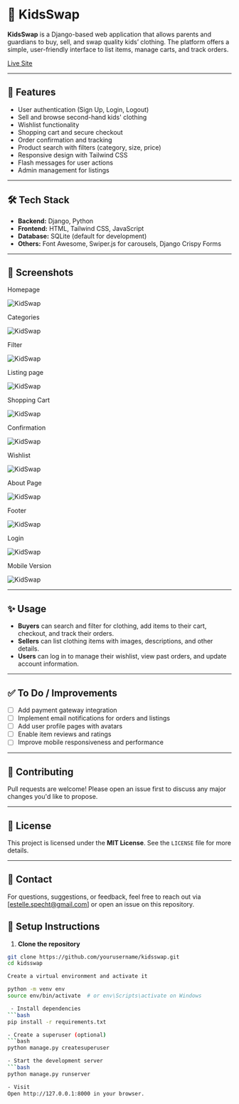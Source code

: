 # 👕 KidsSwap

**KidsSwap** is a Django-based web application that allows parents and guardians to buy, sell, and swap quality kids’ clothing. The platform offers a simple, user-friendly interface to list items, manage carts, and track orders.

[Live Site](https://herokuapp.com/)

---

## 🚀 Features

- User authentication (Sign Up, Login, Logout)
- Sell and browse second-hand kids' clothing
- Wishlist functionality
- Shopping cart and secure checkout
- Order confirmation and tracking
- Product search with filters (category, size, price)
- Responsive design with Tailwind CSS
- Flash messages for user actions
- Admin management for listings

---

## 🛠 Tech Stack

- **Backend:** Django, Python
- **Frontend:** HTML, Tailwind CSS, JavaScript
- **Database:** SQLite (default for development)
- **Others:** Font Awesome, Swiper.js for carousels, Django Crispy Forms

---

## 📸 Screenshots

Homepage

![KidSwap](documentation\images\homepage_kidswap.png "Navbar")

Categories

![KidSwap](documentation\images\category_options.png "Categories")

Filter

![KidSwap](documentation\images\filter.png "Filter")

Listing page

![KidSwap](documentation\images\sell.png "Listing")

Shopping Cart

![KidSwap](documentation\images\cart.png "Cart")

Confirmation

![KidSwap](documentation\images\confirmed.png "Confirmation")

Wishlist

![KidSwap](documentation\images\wishlist.png "Wishlist")

About Page

![KidSwap](documentation\images\about.png "About")

Footer

![KidSwap](documentation\images\footer.png "Footer")

Login

![KidSwap](documentation\images\login.png "Login")

Mobile Version

![KidSwap](documentation\images\mobile.png "Mobile")

---

## ✨ Usage

- **Buyers** can search and filter for clothing, add items to their cart, checkout, and track their orders.
- **Sellers** can list clothing items with images, descriptions, and other details.
- **Users** can log in to manage their wishlist, view past orders, and update account information.

---

## ✅ To Do / Improvements

- [ ] Add payment gateway integration
- [ ] Implement email notifications for orders and listings
- [ ] Add user profile pages with avatars
- [ ] Enable item reviews and ratings
- [ ] Improve mobile responsiveness and performance

---

## 🤝 Contributing

Pull requests are welcome! Please open an issue first to discuss any major changes you'd like to propose.

---

## 📝 License

This project is licensed under the **MIT License**. See the `LICENSE` file for more details.

---

## 💬 Contact

For questions, suggestions, or feedback, feel free to reach out via [estelle.specht@gmail.com] or open an issue on this repository.


## 🔧 Setup Instructions

1. **Clone the repository**

```bash
git clone https://github.com/yourusername/kidsswap.git
cd kidsswap

Create a virtual environment and activate it

python -m venv env
source env/bin/activate  # or env\Scripts\activate on Windows

 - Install dependencies
```bash
pip install -r requirements.txt

- Create a superuser (optional)
```bash
python manage.py createsuperuser

- Start the development server
```bash
python manage.py runserver

- Visit
Open http://127.0.0.1:8000 in your browser.

